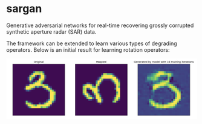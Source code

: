 # sargan
Generative adversarial networks for real-time recovering grossly corrupted synthetic aperture radar (SAR) data.

The framework can be extended to learn various types of degrading operators. Below is an initial result for learning rotation operators:

<img src="learned_rotation_operator_initial_result.png" alt="Initial result for learning rotation operators" width="800"/>

